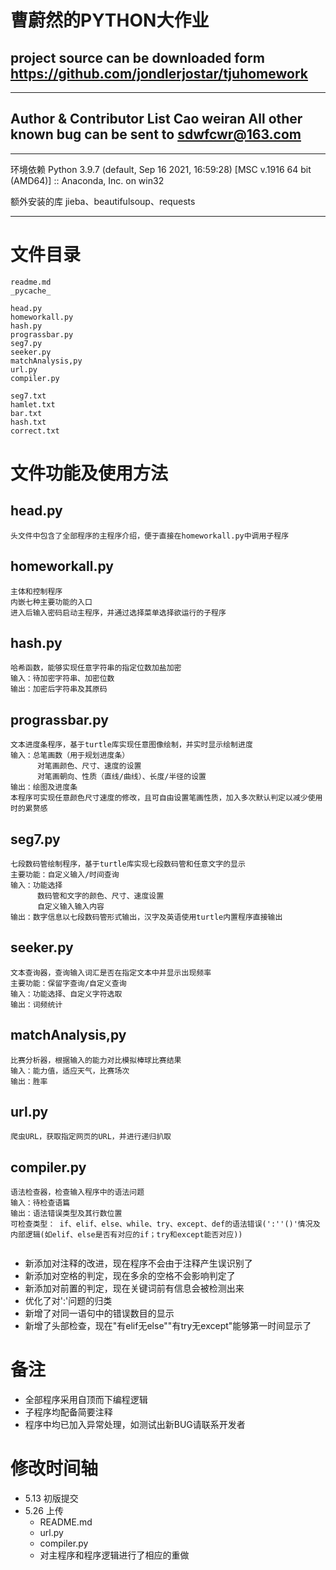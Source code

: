 # 曹蔚然的PYTHON大作业
project source can be downloaded form https://github.com/jondlerjostar/tjuhomework
---
---
Author & Contributor List
Cao weiran
All other known bug can be sent to sdwfcwr@163.com
---
---
环境依赖
Python 3.9.7 (default, Sep 16 2021, 16:59:28) [MSC v.1916 64 bit (AMD64)] :: Anaconda, Inc. on win32

额外安装的库
jieba、beautifulsoup、requests

---

# 文件目录

```
readme.md
_pycache_
```
```
head.py
homeworkall.py
hash.py
prograssbar.py
seg7.py
seeker.py
matchAnalysis,py
url.py
compiler.py
```
```
seg7.txt
hamlet.txt
bar.txt
hash.txt
correct.txt
```
# 文件功能及使用方法
## head.py
```
头文件中包含了全部程序的主程序介绍，便于直接在homeworkall.py中调用子程序
```
## homeworkall.py
```
主体和控制程序
内嵌七种主要功能的入口
进入后输入密码启动主程序，并通过选择菜单选择欲运行的子程序
```
## hash.py
```
哈希函数，能够实现任意字符串的指定位数加盐加密
输入：待加密字符串、加密位数
输出：加密后字符串及其原码
```
## prograssbar.py
```
文本进度条程序，基于turtle库实现任意图像绘制，并实时显示绘制进度
输入：总笔画数（用于规划进度条）
      对笔画颜色、尺寸、速度的设置
      对笔画朝向、性质（直线/曲线）、长度/半径的设置
输出：绘图及进度条
本程序可实现任意颜色尺寸速度的修改，且可自由设置笔画性质，加入多次默认判定以减少使用时的累赘感
```
## seg7.py
```
七段数码管绘制程序，基于turtle库实现七段数码管和任意文字的显示
主要功能：自定义输入/时间查询
输入：功能选择
      数码管和文字的颜色、尺寸、速度设置
      自定义输入输入内容
输出：数字信息以七段数码管形式输出，汉字及英语使用turtle内置程序直接输出
```
## seeker.py
```
文本查询器，查询输入词汇是否在指定文本中并显示出现频率
主要功能：保留字查询/自定义查询
输入：功能选择、自定义字符选取
输出：词频统计
```
## matchAnalysis,py
```
比赛分析器，根据输入的能力对比模拟棒球比赛结果
输入：能力值，适应天气，比赛场次
输出：胜率
```
## url.py
```
爬虫URL，获取指定网页的URL，并进行递归扒取
```
## compiler.py
```
语法检查器，检查输入程序中的语法问题
输入：待检查语篇
输出：语法错误类型及其行数位置
可检查类型： if、elif、else、while、try、except、def的语法错误(':''()'情况及内部逻辑(如elif、else是否有对应的if；try和except能否对应))
  
```
- 新添加对注释的改进，现在程序不会由于注释产生误识别了 
- 新添加对空格的判定，现在多余的空格不会影响判定了
- 新添加对前置的判定，现在关键词前有信息会被检测出来
- 优化了对':'问题的归类
- 新增了对同一语句中的错误数目的显示
- 新增了头部检查，现在"有elif无else""有try无except"能够第一时间显示了

# 备注
- 全部程序采用自顶而下编程逻辑
- 子程序均配备简要注释
- 程序中均已加入异常处理，如测试出新BUG请联系开发者

# 修改时间轴
- 5.13 初版提交
- 5.26 上传
    - README.md
    - url.py
    - compiler.py
    - 对主程序和程序逻辑进行了相应的重做

